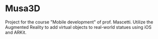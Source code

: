 # Musa3D
Project for the course "Mobile development" of prof. Mascetti. Utilize the Augmented Reality to add virtual objects to real-world statues using iOS and ARKit.
